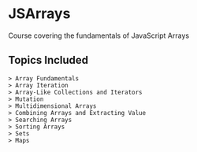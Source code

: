 # JSArrays
Course covering the fundamentals of JavaScript Arrays


## Topics Included

```
> Array Fundamentals
> Array Iteration
> Array-Like Collections and Iterators
> Mutation
> Multidimensional Arrays
> Combining Arrays and Extracting Value
> Searching Arrays
> Sorting Arrays
> Sets 
> Maps
```